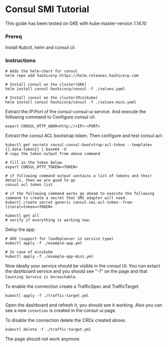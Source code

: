 # Consul SMI Tutorial

This guide has been tested on GKE with kube master-version 1.14.10

### Prereq

Install Kubctl, helm and consul cli.

### Instructions 

```shell
# Adds the helm-chart for consul
helm repo add hashicorp https://helm.releases.hashicorp.com

# Install consul on the cluster(GKE)
helm install consul hashicorp/consul -f ./values.yaml

# Install consul on the cluster(Minikube)
helm install consul hashicorp/consul -f ./values-mini.yaml
```

Extract the IP:Port of the consul-consul-ui service. And execute the following command to Configure consul cli:

```shell
export CONSUL_HTTP_ADDR=http://<IP>:<PORT>
```

Extract the consul ACL bootstrap token. Then configure and test consul acl:
```shell
kubectl get secrets consul-consul-bootstrap-acl-token --template={{.data.token}} | base64 -d
# copy the token output from above command

# fill in the token below
export CONSUL_HTTP_TOKEN=<TOKEN>

# if following command output contains a list of tokens and their details, then we are good to go 
consul acl token list

# if the following command works go ahead to execute the following command to create a secret that SMI adapter will need.
kubectl create secret generic consul-smi-acl-token--from-literal=token=<TOKEN>

kubectl get all
# verify if everything is working now.
```

Deloy the app:
```shell
# GKE (support for loadbalancer in service type)
kubectl apply -f ./example-app.yml

# In case of minikube
kubectl apply -f ./example-app-mini.yml
```

Now ideally your service should be visible in the consul UI. You can extact the dashboard service and you should see "-1" on the page and that `Counting Service is Unreachable`.

To enable the connection create a TrafficSpec and TrafficTarget.
```shell
kubectl apply -f ./traffic-target.yml
```

Open the dashboard and refresh it, you should see it working. Also you can see a new `intention` is created in the consul-ui page.

To disable the connection delete the CRDs created above.
```shell
kubectl delete -f ./traffic-target.yml
```

The page should not work anymore.